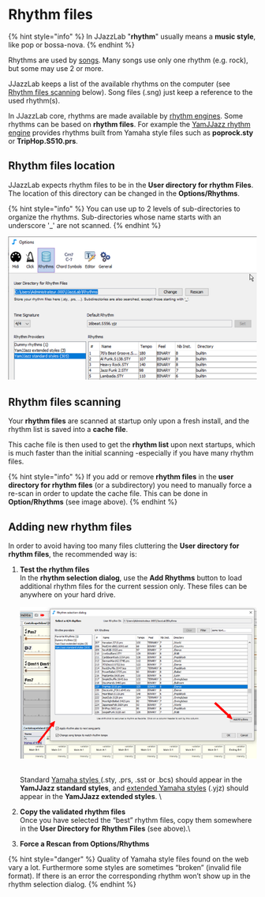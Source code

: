 # Rhythm files

{% hint style="info" %}
In JJazzLab "**rhythm**" usually means a **music style**, like pop or bossa-nova.
{% endhint %}

Rhythms are used by [songs](broken-reference). Many songs use only one rhythm (e.g. rock), but some may use 2 or more.&#x20;

JJazzLab keeps a list of the available rhythms on the computer (see [Rhythm files scanning](rhythm-files.md#rhythm-files-scanning) below). Song files (.sng) just keep a reference to the used rhythm(s).&#x20;

In JJazzLab core, rhythms are made available by [rhythm engines](../rhythm-engines/overview.md). Some rhythms can be based on **rhythm files**. For example the [YamJJazz rhythm engine](../rhythm-engines/yamjjazz-rhythm-engine/) provides rhythms built from Yamaha style files such as **poprock.sty** or **TripHop.S510.prs**.

## Rhythm files location <a href="#rhythm-files-location" id="rhythm-files-location"></a>

JJazzLab expects rhythm files to be in the **User directory for rhythm Files**. The location of this directory can be changed in the **Options/Rhythms**.&#x20;

{% hint style="info" %}
You can use up to 2 levels of sub-directories to organize the rhythms. Sub-directories whose name starts with an underscore '\_' are not scanned.
{% endhint %}

![](../.gitbook/assets/userdirforrhythmfiles.png)

## Rhythm files scanning <a href="#rhythm-files-scanning" id="rhythm-files-scanning"></a>

Your **rhythm files** are scanned at startup only upon a fresh install, and the rhythm list is saved into a **cache file**.

This cache file is then used to get the **rhythm list** upon next startups, which is much faster than the initial scanning -especially if you have many rhythm files.&#x20;

{% hint style="info" %}
If you add or remove **rhythm files** in the **user directory for rhythm files** (or a subdirectory) you need to manually force a re-scan in order to update the cache file. This can be done in **Option/Rhythms** (see image above).
{% endhint %}

## Adding new rhythm files <a href="#adding-new-rhythm-files" id="adding-new-rhythm-files"></a>

In order to avoid having too many files cluttering the **User directory for rhythm files**, the recommended way is:

1.  **Test the rhythm files**\
    In the **rhythm selection dialog**, use the **Add Rhythms** button to load additional rhythm files for the current session only. These files can be anywhere on your hard drive.\
    \
    &#x20;<img src="../.gitbook/assets/addrhythmsbutton.png" alt="" data-size="original">&#x20;

    \
    Standard [Yamaha styles ](../rhythm-engines/yamjjazz-rhythm-engine/yamaha-styles.md)(.sty, .prs, .sst or .bcs) should appear in the **YamJJazz standard styles**, and [extended Yamaha styles](../rhythm-engines/yamjjazz-rhythm-engine/extended-yamaha-styles.md) (.yjz) should appear in the **YamJJazz extended styles**. \

2. **Copy the validated rhythm files**\
   Once you have selected the “best” rhythm files, copy them somewhere in the **User Directory for Rhythm Files** (see above).\

3. **Force a Rescan from Options/Rhythms**

{% hint style="danger" %}
Quality of Yamaha style files found on the web vary a lot. Furthermore some styles are sometimes “broken” (invalid file format). If there is an error the corresponding rhythm won’t show up in the rhythm selection dialog.
{% endhint %}
